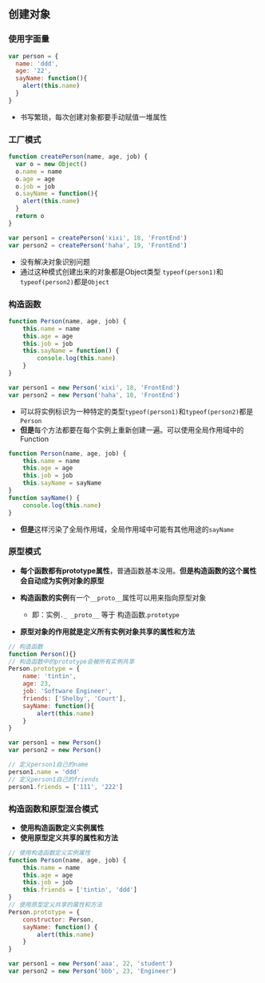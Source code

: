 ## 创建对象

### 使用字面量
```javascript
var person = {
  name: 'ddd',
  age: '22',
  sayName: function(){
    alert(this.name)
  }
}
```
- 书写繁琐，每次创建对象都要手动赋值一堆属性
### 工厂模式
```javascript
function createPerson(name, age, job) {
  var o = new Object()
  o.name = name
  o.age = age
  o.job = job
  o.sayName = function(){
    alert(this.name)
  }
  return o
}

var person1 = createPerson('xixi', 18, 'FrontEnd')
var person2 = createPerson('haha', 19, 'FrontEnd')
```
- 没有解决对象识别问题
- 通过这种模式创建出来的对象都是Object类型 ```typeof(person1)```和```typeof(person2)```都是```Object```
### 构造函数
```javascript
function Person(name, age, job) {
    this.name = name
    this.age = age
    this.job = job
    this.sayName = function() {
        console.log(this.name)
    }
}

var person1 = new Person('xixi', 18, 'FrontEnd')
var person2 = new Person('haha', 18, 'FrontEnd')
```
- 可以将实例标识为一种特定的类型```typeof(person1)```和```typeof(person2)```都是```Person```
- **但是**每个方法都要在每个实例上重新创建一遍。可以使用全局作用域中的Function
```javascript
function Person(name, age, job) {
    this.name = name
    this.age = age
    this.job = job
    this.sayName = sayName
}
function sayName() {
    console.log(this.name)
}
```
- **但是**这样污染了全局作用域，全局作用域中可能有其他用途的```sayName ```
   
### 原型模式
   - **每个函数都有prototype属性**，普通函数基本没用。**但是构造函数的这个属性会自动成为实例对象的原型**
   - **构造函数的实例**有一个```__proto__```属性可以用来指向原型对象
     - 即：实例```._ _proto__``` 等于 构造函数.```prototype```

   - **原型对象的作用就是定义所有实例对象共享的属性和方法**
```javascript
// 构造函数
function Person(){}
// 构造函数中的prototype会被所有实例共享
Person.prototype = {
    name: 'tintin',
    age: 23,
    job: 'Software Engineer',
    friends: ['Shelby', 'Court'],
    sayName: function(){
        alert(this.name)
    }
}

var person1 = new Person()
var person2 = new Person()

// 定义person1自己的name
person1.name = 'ddd'
// 定义person1自己的friends
person1.friends = ['111', '222']
```
### 构造函数和原型混合模式
   - **使用构造函数定义实例属性**
   - **使用原型定义共享的属性和方法**
```javascript
// 使用构造函数定义实例属性
function Person(name, age, job) {
    this.name = name
    this.age = age
    this.job = job
    this.friends = ['tintin', 'ddd']
}
// 使用原型定义共享的属性和方法
Person.prototype = {
    constructor: Person,
    sayName: function() {
        alert(this.name)
    }
}

var person1 = new Person('aaa', 22, 'student')
var person2 = new Person('bbb', 23, 'Engineer')
```




